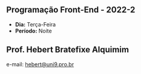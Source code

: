 ## Programação Front-End - 2022-2
* **Dia:** Terça-Feira 
* **Período:** Noite

## Prof. Hebert Bratefixe Alquimim

e-mail: [hebert@uni9.pro.br](mailto:hebert@uni9.pro.br)

